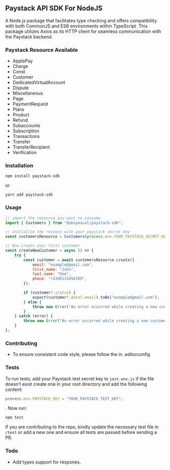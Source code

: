 ## Paystack API SDK For NodeJS

A Node.js package that facilitates type checking and offers compatibility with both CommonJS and ES6 environments within TypeScript. This package utilizes Axios as its HTTP client for seamless communication with the Paystack backend.

### Paystack Resource Available

-   ApplePay
-   Charge
-   Const
-   Customer
-   DedicatedVirtualAccount
-   Dispute
-   Miscellaneous
-   Page
-   PaymentRequest
-   Plans
-   Product
-   Refund
-   Subaccounts
-   Subscription
-   Transactions
-   Transfer
-   TransferRecipient
-   Verification

### Installation

```
npm install paystack-sdk
```

or

```
yarn add paystack-sdk
```

### Usage

```js
// import the resource you want to consume
import { Customers } from "@obipascal/paystack-sdk";

// initialize the resouce with your paystack secret key
const customersResource = Customers(process.env.YOUR_PAYSTACK_SECRET_KEY);

// Now create your first customer
const createNewCustomer = async () => {
    try {
        const customer = await customersResource.create({
            email: "example@gmail.com",
            first_name: "John",
            last_name: "Doe",
            phone: "+2348123456789",
        });

        if (customer?.status) {
            expect(customer?.data?.email).toBe("example@gmail.com");
        } else {
            throw new Error("An error occurred while creating a new customer");
        }
    } catch (error) {
        throw new Error("An error occurred while creating a new customer");
    }
};
```

### Contributing

-   To ensure consistent code style, please follow the in .editorconfig

### Tests

To run tests, add your Paystack test secret key to `jest.env.js` if the file doesn't exist create one in your root directory and add the following content:

```js
process.env.PAYSTACK_KEY = "YOUR_PAYSTACK_TEST_KEY";
```

. Now run:

```
npm test
```

If you are contributing to the repo, kindly update the necessary test file in `/test` or add a new one and ensure all tests are passed before sending a PR.

### Todo

-   Add types support for respones.
